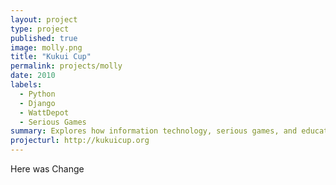 ```yaml
---
layout: project
type: project
published: true
image: molly.png
title: "Kukui Cup"
permalink: projects/molly
date: 2010
labels:
  - Python
  - Django
  - WattDepot
  - Serious Games
summary: Explores how information technology, serious games, and educational pedagogy can support long-term change in sustainability-related behaviors.
projecturl: http://kukuicup.org
---
```

Here was Change
